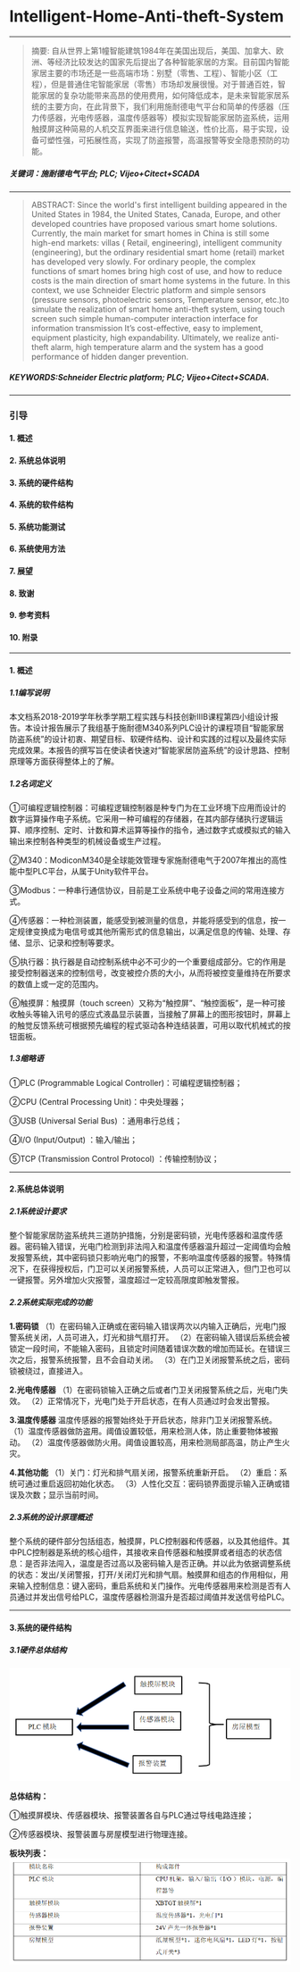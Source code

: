 # Intelligent-Home-Anti-theft-System
---
> 摘要:
> 自从世界上第1幢智能建筑1984年在美国出现后，美国、加拿大、欧洲、等经济比较发达的国家先后提出了各种智能家居的方案。目前国内智能家居主要的市场还是一些高端市场：别墅（零售、工程）、智能小区（工程），但是普通住宅智能家居（零售）市场却发展很慢。对于普通百姓，智能家居的复杂功能带来高昂的使用费用，如何降低成本，是未来智能家居系统的主要方向，在此背景下，我们利用施耐德电气平台和简单的传感器（压力传感器，光电传感器，温度传感器等）模拟实现智能家居防盗系统，运用触摸屏这种简易的人机交互界面来进行信息输送，性价比高，易于实现，设备可塑性强，可拓展性高，实现了防盗报警，高温报警等安全隐患预防的功能。
##### 关键词：施耐德电气平台;  PLC; Vijeo+Citect+SCADA
---
> ABSTRACT:
> Since the world's first intelligent building appeared in the United States in 1984, the United States, Canada, Europe, and other developed countries have proposed various smart home solutions. Currently, the main market for smart homes in China is still some high-end markets: villas ( Retail, engineering), intelligent community (engineering), but the ordinary residential smart home (retail) market has developed very slowly. For ordinary people, the complex functions of smart homes bring high cost of use, and how to reduce costs is the main direction of smart home systems in the future. In this context, we use Schneider Electric platform and simple sensors (pressure sensors, photoelectric sensors, Temperature sensor, etc.)to simulate the realization of smart home anti-theft system, using touch screen such simple human-computer interaction interface for information transmission It’s cost-effective, easy to implement, equipment plasticity, high expandability. Ultimately, we realize anti-theft alarm, high temperature alarm and the system has a good performance of hidden danger prevention.
##### KEYWORDS:Schneider Electric platform; PLC; Vijeo+Citect+SCADA.
---
### 引导
#### 1. 概述
#### 2. 系统总体说明
#### 3. 系统的硬件结构
#### 4. 系统的软件结构
#### 5. 系统功能测试
#### 6. 系统使用方法
#### 7. 展望
#### 8. 致谢
#### 9. 参考资料
#### 10. 附录
---
#### 1. 概述
##### 1.1编写说明
本文档系2018-2019学年秋季学期工程实践与科技创新IIIB课程第四小组设计报告。本设计报告展示了我组基于施耐德M340系列PLC设计的课程项目“智能家居防盗系统”的设计初衷、期望目标、软硬件结构、设计和实践的过程以及最终实际完成效果。本报告的撰写旨在使读者快速对“智能家居防盗系统”的设计思路、控制原理等方面获得整体上的了解。	
##### 1.2名词定义
①可编程逻辑控制器：可编程逻辑控制器是种专门为在工业环境下应用而设计的数字运算操作电子系统。它采用一种可编程的存储器，在其内部存储执行逻辑运算、顺序控制、定时、计数和算术运算等操作的指令，通过数字式或模拟式的输入输出来控制各种类型的机械设备或生产过程。

②M340：ModiconM340是全球能效管理专家施耐德电气于2007年推出的高性能中型PLC平台，从属于Unity软件平台。

③Modbus：一种串行通信协议，目前是工业系统中电子设备之间的常用连接方式。

④传感器：一种检测装置，能感受到被测量的信息，并能将感受到的信息，按一定规律变换成为电信号或其他所需形式的信息输出，以满足信息的传输、处理、存储、显示、记录和控制等要求。

⑤执行器：执行器是自动控制系统中必不可少的一个重要组成部分。它的作用是接受控制器送来的控制信号，改变被控介质的大小，从而将被控变量维持在所要求的数值上或一定的范围内。

⑥触摸屏：触摸屏（touch screen）又称为“触控屏”、“触控面板”，是一种可接收触头等输入讯号的感应式液晶显示装置，当接触了屏幕上的图形按钮时，屏幕上的触觉反馈系统可根据预先编程的程式驱动各种连结装置，可用以取代机械式的按钮面板。
##### 1.3缩略语
①PLC (Programmable Logical Controller)：可编程逻辑控制器；

②CPU (Central Processing Unit)：中央处理器；

③USB (Universal Serial Bus) ：通用串行总线；

④I/O (Input/Output) ：输入/输出；

⑤TCP (Transmission Control Protocol) ：传输控制协议；

---
#### 2.系统总体说明
##### 2.1系统设计要求
整个智能家居防盗系统共三道防护措施，分别是密码锁，光电传感器和温度传感器。密码输入错误，光电门检测到非法闯入和温度传感器温升超过一定阈值均会触发报警系统，其中密码锁只影响光电门的报警，不影响温度传感器的报警。特殊情况下，在获得授权后，门卫可以关闭报警系统，人员可以正常进入，但门卫也可以一键报警。另外增加火灾报警，温度超过一定较高限度即触发警报。
##### 2.2系统实际完成的功能
**1.密码锁**
（1）在密码输入正确或在密码输入错误两次以内输入正确后，光电门报警系统关闭，人员可进入，灯光和排气扇打开。
（2）在密码输入错误后系统会被锁定一段时间，不能输入密码，且锁定时间随着错误次数的增加而延长。在错误三次之后，报警系统报警，且不会自动关闭。
（3）在门卫关闭报警系统之后，密码锁被绕过，直接进入。

**2.光电传感器**
（1）在密码锁输入正确之后或者门卫关闭报警系统之后，光电门失效。
（2）正常情况下，光电门处于开启状态，在有人员通过时会发出警报。

**3.温度传感器**
温度传感器的报警始终处于开启状态，除非门卫关闭报警系统。
（1）温度传感器做防盗用。阈值设置较低，用来检测人体，防止重要物体被搬动。
（2）温度传感器做防火用。阈值设置较高，用来检测局部高温，防止产生火灾。

**4.其他功能**
（1）关门：灯光和排气扇关闭，报警系统重新开启。
（2）重启：系统可通过重启返回初始化状态。
（3）人性化交互：密码锁界面提示输入正确或错误及次数；显示当前时间。

##### 2.3系统的设计原理概述
整个系统的硬件部分包括组态，触摸屏，PLC控制器和传感器，以及其他组件。其中PLC控制器是系统的核心组件，其接收来自传感器和触摸屏或者组态的状态信息：是否非法闯入，温度是否过高以及密码输入是否正确。并以此为依据调整系统的状态：发出/关闭警报，打开/关闭灯光和排气扇。触摸屏和组态的作用相似，用来输入控制信息：键入密码，重启系统和关门操作。光电传感器用来检测是否有人员通过并发出信号给PLC，温度传感器检测温升是否超过阈值并发送信号给PLC。

---
#### 3.系统的硬件结构
##### 3.1硬件总体结构
![Graph1](Reference/1.png "硬件总体结构")

**总体结构：**

①触摸屏模块、传感器模块、报警装置各自与PLC通过导线电路连接；

②传感器模块、报警装置与房屋模型进行物理连接。

**板块列表：**
![Graph2](Reference/2.png "板块列表")

